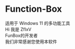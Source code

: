 # Function-Box
适用于 Windows 11 的多功能工具                    
Hi 我是 ZfIxV                           
FunBox的开发者                        
我们非常感谢您使用本软件                         
     
